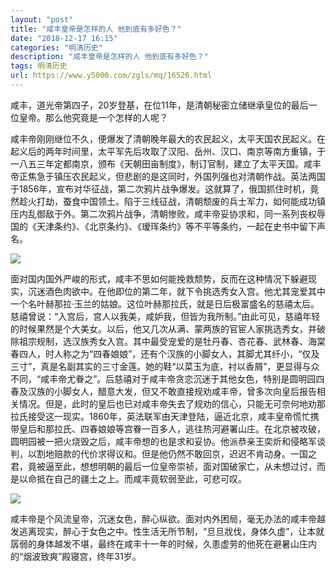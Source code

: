 ```yaml
---
layout: "post"
title: "咸丰皇帝是怎样的人 他到底有多好色？"
date: "2018-12-17 16:15"
categories: "明清历史"
description: "咸丰皇帝是怎样的人 他到底有多好色？"
tags: 明清历史
url: https://www.y5000.com/zgls/mq/16526.html
---
```






咸丰，道光帝第四子，20岁登基，在位11年，是清朝秘密立储继承皇位的最后一位皇帝。那么他究竟是一个怎样的人呢？

咸丰帝刚刚继位不久，便爆发了清朝晚年最大的农民起义，太平天国农民起义。在起义后的两年时间里，太平军先后攻取了汉阳、岳州、汉口、南京等南方重镇，于一八五三年定都南京，颁布《天朝田亩制度》，制订官制，建立了太平天国。咸丰帝正焦急于镇压农民起义，但悲剧的是这同时，外国列强也对清朝作战。英法两国于1856年，宣布对华征战，第二次鸦片战争爆发。这就算了，俄国抓住时机，竟然趁火打劫，蚕食中国领土。陷于三线征战，清朝颓废的兵士军力，如何能成功镇压内乱御敌于外。第二次鸦片战争，清朝惨败，咸丰帝妥协求和，同一系列丧权辱国的《天津条约》、《北京条约》、《瑷珲条约》等不平等条约，一起在史书中留下声名。

![](https://img.y5000.com/uploads/allimg/170310/10055L008-0.jpg)

面对国内国外严峻的形式，咸丰不思如何能挽救颓势，反而在这种情况下躲避现实，沉迷酒色肉欲中。在他即位的第二年，就下令挑选秀女入宫。他尤其宠爱其中一个名叶赫那拉·玉兰的姑娘。这位叶赫那拉氏，就是日后极富盛名的慈禧太后。慈禧曾说：“入宫后，宫人以我美，咸妒我，但皆为我所制。”由此可见，慈禧年轻的时候果然是个大美女。以后，他又几次从满、蒙两族的官宦人家挑选秀女，并破除祖宗规制，选汉族秀女入宫。其中最受宠爱的是牡丹春、杏花春、武林春、海棠春四人，时人称之为“四春娘娘”，还有个汉族的小脚女人，其脚尤其纤小，“仅及三寸”，真是名副其实的三寸金莲。她的鞋“以菜玉为底，衬以香屑”，更显得与众不同，“咸丰帝尤眷之”。后慈禧对于咸丰帝贪恋沉迷于其他女色，特别是圆明园四春及汉族的小脚女人，醋意大发，但又不敢直接规劝咸丰帝，曾多次向皇后报告相关情况。但是，此时的皇后也已对咸丰帝失去了规劝的信心，只能无可奈何地劝那拉氏接受这一现实。1860年，英法联军由天津登陆，逼近北京，咸丰皇帝慌忙携带皇后和那拉氏、四春娘娘等宫眷一百多人，逃往热河避署山庄。在北京被攻破，圆明园被一把火烧毁之后，咸丰帝想的也是求和妥协。他派恭亲王奕炘和侵略军谈判，以割地赔款的代价求得议和。但是他仍然不敢回京，迟迟不肯动身。一国之君，竟被逼至此，想想明朝的最后一位皇帝崇祯，面对国破家亡，从未想过讨，而是以命抵在自己的疆土之上。而咸丰竟软弱至此，可悲可叹。

![](https://img.y5000.com/uploads/allimg/170310/10055J026-1.jpg)

咸丰帝是个风流皇帝，沉迷女色，醉心纵欲。面对内外困局，毫无办法的咸丰帝越发逃离现实，醉心于女色之中。性生活无所节制，“旦旦戕伐，身体久虚”，让本就孱弱的身体越发不堪，最终在咸丰十一年的时候，久患虚劳的他死在避暑山庄内的“烟波致爽”殿寝宫，终年31岁。
